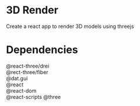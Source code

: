 
# 3D Render

Create a react app to render 3D models using threejs

# Dependencies
@react-three/drei  
@rect-three/fiber  
@dat.gui  
@react  
@react-dom  
@react-scripts 
@three 

